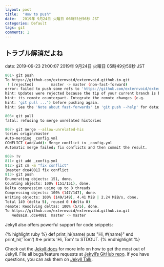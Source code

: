 ```yaml
---
layout: post
title:  "How to push"
date:   2019年 9月24日 火曜日 06時55分56秒 JST
categories: Default
tags: git
comments: 1
---
```

## トラブル解消だよね
date:   2019-09-23 21:00:07
2019年 9月24日 火曜日 05時49分56秒 JST

```bash
801> git push
To https://github.com/externvoid/externvoid.github.io.git
 ! [rejected]        master -> master (non-fast-forward)
error: failed to push some refs to 'https://github.com/externvoid/externvoid.github.io.git'
hint: Updates were rejected because the tip of your current branch is behind
hint: its remote counterpart. Integrate the remote changes (e.g.
hint: 'git pull ...') before pushing again.
hint: See the 'Note about fast-forwards' in 'git push --help' for details.

806> git pull
fatal: refusing to merge unrelated histories

807> git merge --allow-unrelated-his
tories origin/master
Auto-merging _config.yml
CONFLICT (add/add): Merge conflict in _config.yml
Automatic merge failed; fix conflicts and then commit the result.

808> !v
811> git add _config.yml 
812> git cm -m "fix conflict"
[master dce4081] fix conflict
813> git push
Enumerating objects: 151, done.
Counting objects: 100% (151/151), done.
Delta compression using up to 8 threads
Compressing objects: 100% (147/147), done.
Writing objects: 100% (149/149), 4.41 MiB | 2.24 MiB/s, done.
Total 149 (delta 5), reused 0 (delta 0)
remote: Resolving deltas: 100% (5/5), done.
To https://github.com/externvoid/externvoid.github.io.git
   4ed8a18..dce4081  master -> master
```

Jekyll also offers powerful support for code snippets:

{% highlight ruby %}
def print_hi(name)
  puts "Hi, #{name}"
end
print_hi('Tom')
#=> prints 'Hi, Tom' to STDOUT.
{% endhighlight %}

Check out the [Jekyll docs][jekyll-docs] for more info on how to get the most out of Jekyll. File all bugs/feature requests at [Jekyll’s GitHub repo][jekyll-gh]. If you have questions, you can ask them on [Jekyll Talk][jekyll-talk].

[jekyll-docs]: https://jekyllrb.com/docs/home
[jekyll-gh]:   https://github.com/jekyll/jekyll
[jekyll-talk]: https://talk.jekyllrb.com/
